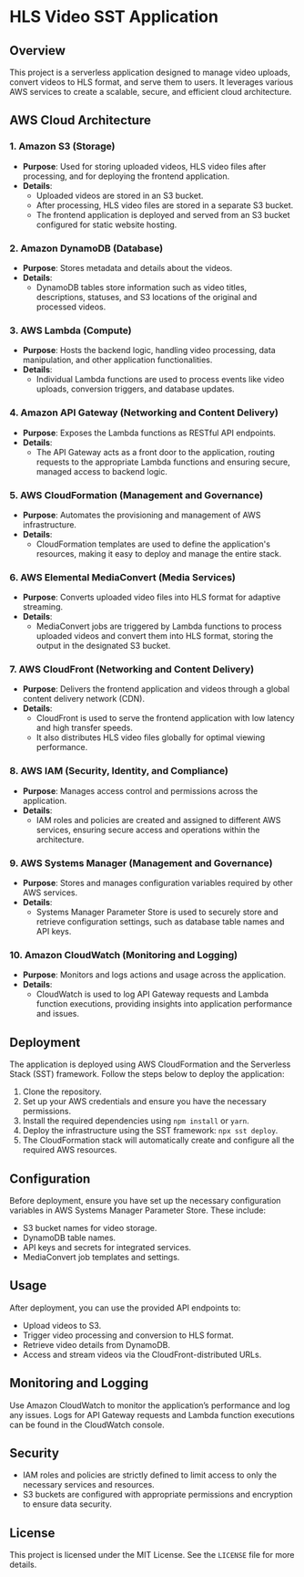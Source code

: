 # HLS Video SST Application

## Overview

This project is a serverless application designed to manage video uploads, convert videos to HLS format, and serve them to users. It leverages various AWS services to create a scalable, secure, and efficient cloud architecture.

## AWS Cloud Architecture

### 1. Amazon S3 (Storage)
- **Purpose**: Used for storing uploaded videos, HLS video files after processing, and for deploying the frontend application.
- **Details**: 
  - Uploaded videos are stored in an S3 bucket.
  - After processing, HLS video files are stored in a separate S3 bucket.
  - The frontend application is deployed and served from an S3 bucket configured for static website hosting.

### 2. Amazon DynamoDB (Database)
- **Purpose**: Stores metadata and details about the videos.
- **Details**: 
  - DynamoDB tables store information such as video titles, descriptions, statuses, and S3 locations of the original and processed videos.

### 3. AWS Lambda (Compute)
- **Purpose**: Hosts the backend logic, handling video processing, data manipulation, and other application functionalities.
- **Details**: 
  - Individual Lambda functions are used to process events like video uploads, conversion triggers, and database updates.

### 4. Amazon API Gateway (Networking and Content Delivery)
- **Purpose**: Exposes the Lambda functions as RESTful API endpoints.
- **Details**: 
  - The API Gateway acts as a front door to the application, routing requests to the appropriate Lambda functions and ensuring secure, managed access to backend logic.

### 5. AWS CloudFormation (Management and Governance)
- **Purpose**: Automates the provisioning and management of AWS infrastructure.
- **Details**: 
  - CloudFormation templates are used to define the application's resources, making it easy to deploy and manage the entire stack.

### 6. AWS Elemental MediaConvert (Media Services)
- **Purpose**: Converts uploaded video files into HLS format for adaptive streaming.
- **Details**: 
  - MediaConvert jobs are triggered by Lambda functions to process uploaded videos and convert them into HLS format, storing the output in the designated S3 bucket.

### 7. AWS CloudFront (Networking and Content Delivery)
- **Purpose**: Delivers the frontend application and videos through a global content delivery network (CDN).
- **Details**: 
  - CloudFront is used to serve the frontend application with low latency and high transfer speeds.
  - It also distributes HLS video files globally for optimal viewing performance.

### 8. AWS IAM (Security, Identity, and Compliance)
- **Purpose**: Manages access control and permissions across the application.
- **Details**: 
  - IAM roles and policies are created and assigned to different AWS services, ensuring secure access and operations within the architecture.

### 9. AWS Systems Manager (Management and Governance)
- **Purpose**: Stores and manages configuration variables required by other AWS services.
- **Details**: 
  - Systems Manager Parameter Store is used to securely store and retrieve configuration settings, such as database table names and API keys.

### 10. Amazon CloudWatch (Monitoring and Logging)
- **Purpose**: Monitors and logs actions and usage across the application.
- **Details**: 
  - CloudWatch is used to log API Gateway requests and Lambda function executions, providing insights into application performance and issues.

## Deployment

The application is deployed using AWS CloudFormation and the Serverless Stack (SST) framework. Follow the steps below to deploy the application:

1. Clone the repository.
2. Set up your AWS credentials and ensure you have the necessary permissions.
3. Install the required dependencies using `npm install` or `yarn`.
4. Deploy the infrastructure using the SST framework: `npx sst deploy`.
5. The CloudFormation stack will automatically create and configure all the required AWS resources.

## Configuration

Before deployment, ensure you have set up the necessary configuration variables in AWS Systems Manager Parameter Store. These include:

- S3 bucket names for video storage.
- DynamoDB table names.
- API keys and secrets for integrated services.
- MediaConvert job templates and settings.

## Usage

After deployment, you can use the provided API endpoints to:

- Upload videos to S3.
- Trigger video processing and conversion to HLS format.
- Retrieve video details from DynamoDB.
- Access and stream videos via the CloudFront-distributed URLs.

## Monitoring and Logging

Use Amazon CloudWatch to monitor the application’s performance and log any issues. Logs for API Gateway requests and Lambda function executions can be found in the CloudWatch console.

## Security

- IAM roles and policies are strictly defined to limit access to only the necessary services and resources.
- S3 buckets are configured with appropriate permissions and encryption to ensure data security.

## License

This project is licensed under the MIT License. See the `LICENSE` file for more details.

